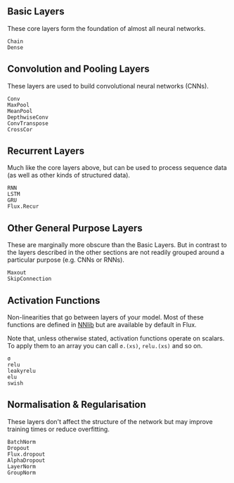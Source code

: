 ## Basic Layers

These core layers form the foundation of almost all neural networks.

```@docs
Chain
Dense
```

## Convolution and Pooling Layers

These layers are used to build convolutional neural networks (CNNs).

```@docs
Conv
MaxPool
MeanPool
DepthwiseConv
ConvTranspose
CrossCor
```

## Recurrent Layers

Much like the core layers above, but can be used to process sequence data (as well as other kinds of structured data).

```@docs
RNN
LSTM
GRU
Flux.Recur
```

## Other General Purpose Layers
These are marginally more obscure than the Basic Layers.
But in contrast to the layers described in the other sections are not readily grouped around a particular purpose (e.g. CNNs or RNNs).

```@docs
Maxout
SkipConnection
```

## Activation Functions

Non-linearities that go between layers of your model. Most of these functions are defined in [NNlib](https://github.com/FluxML/NNlib.jl) but are available by default in Flux.

Note that, unless otherwise stated, activation functions operate on scalars. To apply them to an array you can call `σ.(xs)`, `relu.(xs)` and so on.

```@docs
σ
relu
leakyrelu
elu
swish
```

## Normalisation & Regularisation

These layers don't affect the structure of the network but may improve training times or reduce overfitting.

```@docs
BatchNorm
Dropout
Flux.dropout
AlphaDropout
LayerNorm
GroupNorm
```
